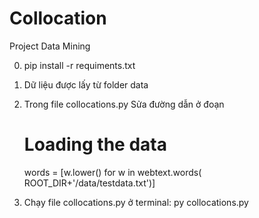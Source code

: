 # Collocation

Project Data Mining

0. pip install -r requiments.txt
1. Dữ liệu được lấy từ folder data
1. Trong file collocations.py
   Sửa đường dẫn ở đoạn

   # Loading the data

   words = [w.lower() for w in webtext.words(
   ROOT_DIR+'/data/testdata.txt')]

1. Chạy file collocations.py ở terminal:
   py collocations.py
